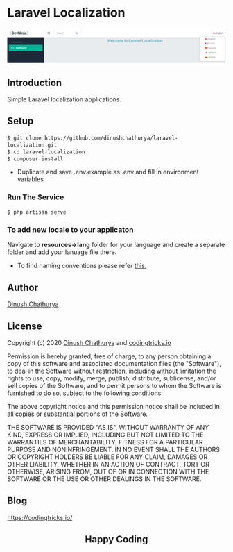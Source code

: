 # Laravel Localization 

![Demo Image](public\img\localization.png)

## Introduction

Simple Laravel localization applications.

## Setup
 
```
$ git clone https://github.com/dinushchathurya/laravel-localization.git
$ cd laravel-localization
$ composer install
```
  - Duplicate and save .env.example as .env and fill in environment variables

### Run The Service
```
$ php artisan serve
```
### To add new locale to your applicaton
Navigate to <b>resources->lang</b> folder for your language and create a separate folder and add your lanuage file there.

* To find naming conventions please refer <a href="https://www.science.co.il/language/Codes.php">this.</a>

## Author
[Dinush Chathurya](https://dinushchathurya.github.io/)

## License

Copyright (c) 2020 <a href="https://dinushchathurya.github.io/">Dinush Chathurya</a> and <a href="https://codingtricks.io/">codingtricks.io</a>

Permission is hereby granted, free of charge, to any person obtaining
a copy of this software and associated documentation files (the
"Software"), to deal in the Software without restriction, including
without limitation the rights to use, copy, modify, merge, publish,
distribute, sublicense, and/or sell copies of the Software, and to
permit persons to whom the Software is furnished to do so, subject to
the following conditions:

The above copyright notice and this permission notice shall be
included in all copies or substantial portions of the Software.

THE SOFTWARE IS PROVIDED "AS IS", WITHOUT WARRANTY OF ANY KIND,
EXPRESS OR IMPLIED, INCLUDING BUT NOT LIMITED TO THE WARRANTIES OF
MERCHANTABILITY, FITNESS FOR A PARTICULAR PURPOSE AND
NONINFRINGEMENT. IN NO EVENT SHALL THE AUTHORS OR COPYRIGHT HOLDERS BE
LIABLE FOR ANY CLAIM, DAMAGES OR OTHER LIABILITY, WHETHER IN AN ACTION
OF CONTRACT, TORT OR OTHERWISE, ARISING FROM, OUT OF OR IN CONNECTION
WITH THE SOFTWARE OR THE USE OR OTHER DEALINGS IN THE SOFTWARE.

## Blog

https://codingtricks.io/

## 

<p ><h2 align="center">Happy<i class="fa fa-heart" style="color:red;"></i> Coding<i class="fa fa-code" style="color:orange;"> </i></h2></p>
